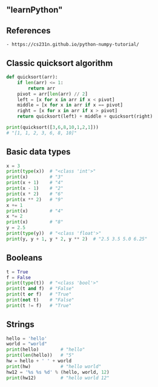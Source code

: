 ## "learnPython"
## References
    - https://cs231n.github.io/python-numpy-tutorial/

## Classic quicksort algorithm
```python
def quicksort(arr):
    if len(arr) <= 1:
        return arr
    pivot = arr[len(arr) // 2]
    left = [x for x in arr if x < pivot]
    middle = [x for x in arr if x == pivot]
    right = [x for x in arr if x > pivot]
    return quicksort(left) + middle + quicksort(right)

print(quicksort([3,6,8,10,1,2,1]))
# "[1, 1, 2, 3, 6, 8, 10]"
```

## Basic data types
```python
x = 3
print(type(x))  # "<class 'int'>"
print(x)        # "3"
print(x + 1)    # "4"
print(x - 1)    # "2"
print(x * 2)    # "6"
print(x ** 2)   # "9"
x += 1
print(x)        # "4"
x *= 2
print(x)        # "8"
y = 2.5
print(type(y))  # "<class 'float'>"
print(y, y + 1, y * 2, y ** 2)  # "2.5 3.5 5.0 6.25"
```

## Booleans
```python
t = True
f = False
print(type(t))  # "<class 'bool'>"
print(t and f)  # "False"
print(t or f)   # "True"
print(not t)    # "False"
print(t != f)   # "True"
```

## Strings
```python
hello = 'hello'
world = "world"
print(hello)        # "hello"
print(len(hello))   # "5"
hw = hello + ' ' + world
print(hw)           # "hello world"
hw12 = '%s %s %d' % (hello, world, 12)
print(hw12)         # "hello world 12"
```
